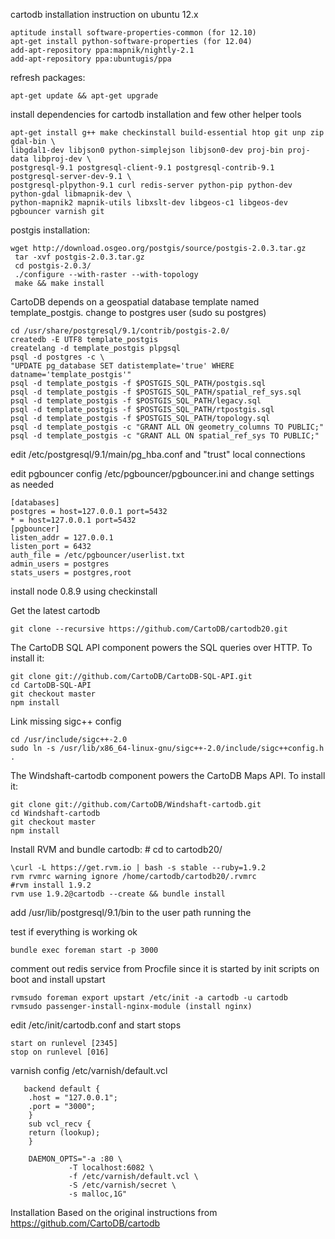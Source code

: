 cartodb installation instruction on ubuntu 12.x 

    aptitude install software-properties-common (for 12.10)
    apt-get install python-software-properties (for 12.04)
    add-apt-repository ppa:mapnik/nightly-2.1
    add-apt-repository ppa:ubuntugis/ppa

refresh packages:

    apt-get update && apt-get upgrade 

install dependencies for cartodb installation and few other helper tools

    apt-get install g++ make checkinstall build-essential htop git unp zip gdal-bin \
    libgdal1-dev libjson0 python-simplejson libjson0-dev proj-bin proj-data libproj-dev \
    postgresql-9.1 postgresql-client-9.1 postgresql-contrib-9.1 postgresql-server-dev-9.1 \
    postgresql-plpython-9.1 curl redis-server python-pip python-dev python-gdal libmapnik-dev \
    python-mapnik2 mapnik-utils libxslt-dev libgeos-c1 libgeos-dev pgbouncer varnish git

postgis installation:

    wget http://download.osgeo.org/postgis/source/postgis-2.0.3.tar.gz
     tar -xvf postgis-2.0.3.tar.gz 
     cd postgis-2.0.3/
     ./configure --with-raster --with-topology
     make && make install

CartoDB depends on a geospatial database template named template_postgis. change to postgres user (sudo su postgres)

    cd /usr/share/postgresql/9.1/contrib/postgis-2.0/
    createdb -E UTF8 template_postgis
    createlang -d template_postgis plpgsql
    psql -d postgres -c \
    "UPDATE pg_database SET datistemplate='true' WHERE datname='template_postgis'"
    psql -d template_postgis -f $POSTGIS_SQL_PATH/postgis.sql
    psql -d template_postgis -f $POSTGIS_SQL_PATH/spatial_ref_sys.sql
    psql -d template_postgis -f $POSTGIS_SQL_PATH/legacy.sql
    psql -d template_postgis -f $POSTGIS_SQL_PATH/rtpostgis.sql
    psql -d template_postgis -f $POSTGIS_SQL_PATH/topology.sql
    psql -d template_postgis -c "GRANT ALL ON geometry_columns TO PUBLIC;"
    psql -d template_postgis -c "GRANT ALL ON spatial_ref_sys TO PUBLIC;"

edit /etc/postgresql/9.1/main/pg_hba.conf and "trust" local connections

edit pgbouncer config /etc/pgbouncer/pgbouncer.ini and change settings as needed

    [databases]
    postgres = host=127.0.0.1 port=5432
    * = host=127.0.0.1 port=5432
    [pgbouncer]
    listen_addr = 127.0.0.1
    listen_port = 6432
    auth_file = /etc/pgbouncer/userlist.txt
    admin_users = postgres
    stats_users = postgres,root

install node 0.8.9 using checkinstall
    
Get the latest cartodb

    git clone --recursive https://github.com/CartoDB/cartodb20.git

The CartoDB SQL API component powers the SQL queries over HTTP. To install it:

    git clone git://github.com/CartoDB/CartoDB-SQL-API.git
    cd CartoDB-SQL-API
    git checkout master
    npm install

Link missing sigc++ config
    
    cd /usr/include/sigc++-2.0
    sudo ln -s /usr/lib/x86_64-linux-gnu/sigc++-2.0/include/sigc++config.h .


The Windshaft-cartodb component powers the CartoDB Maps API. To install it:

    git clone git://github.com/CartoDB/Windshaft-cartodb.git
    cd Windshaft-cartodb
    git checkout master
    npm install

Install RVM and bundle cartodb: # cd to cartodb20/

    \curl -L https://get.rvm.io | bash -s stable --ruby=1.9.2
    rvm rvmrc warning ignore /home/cartodb/cartodb20/.rvmrc
    #rvm install 1.9.2 
    rvm use 1.9.2@cartodb --create && bundle install

add /usr/lib/postgresql/9.1/bin to the user path running the 

test if everything is working ok

    bundle exec foreman start -p 3000

comment out redis service from Procfile since it is started by init scripts on boot and install upstart

    rvmsudo foreman export upstart /etc/init -a cartodb -u cartodb
    rvmsudo passenger-install-nginx-module (install nginx)

edit /etc/init/cartodb.conf and start stops

    start on runlevel [2345]
    stop on runlevel [016]

varnish config /etc/varnish/default.vcl

       backend default {
        .host = "127.0.0.1";
        .port = "3000";
        }
        sub vcl_recv {     
        return (lookup);
        }
        
        DAEMON_OPTS="-a :80 \
                 -T localhost:6082 \
                 -f /etc/varnish/default.vcl \
                 -S /etc/varnish/secret \
                 -s malloc,1G"


Installation Based on the original instructions from https://github.com/CartoDB/cartodb
